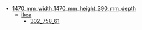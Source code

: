 * [1470_mm_width_1470_mm_height_390_mm_depth](1470_mm_width_1470_mm_height_390_mm_depth)
  * [ikea](1470_mm_width_1470_mm_height_390_mm_depth/ikea)
    * [302_758_61](1470_mm_width_1470_mm_height_390_mm_depth/ikea/302_758_61)
